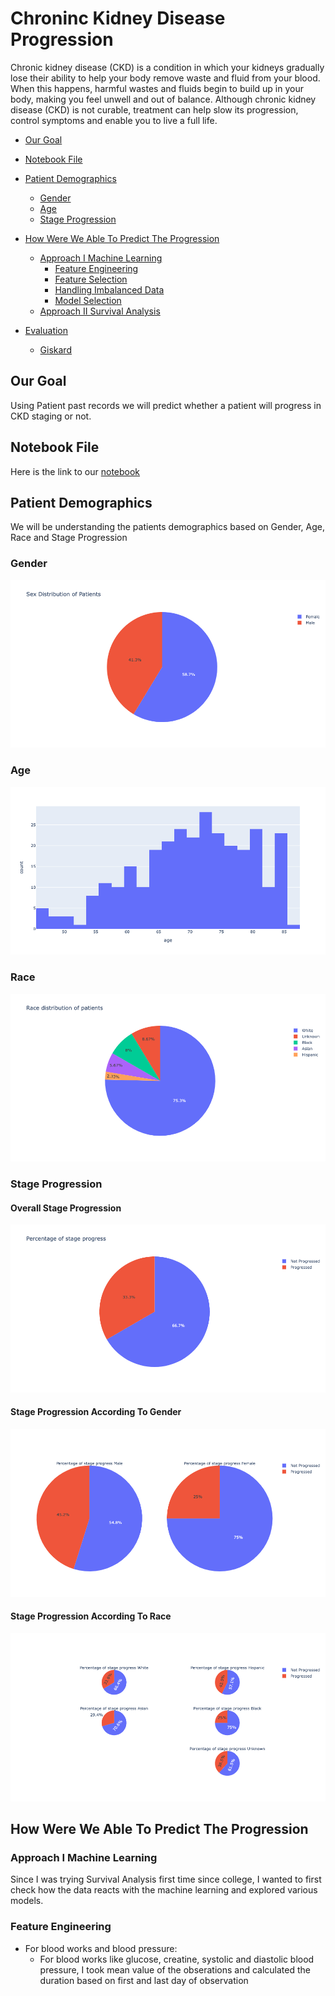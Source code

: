# Chroninc Kidney Disease Progression 
Chronic kidney disease (CKD) is a condition in which your kidneys gradually lose their ability to help your body remove
waste and fluid from your blood. When this happens, harmful wastes and fluids begin to build up in your body, making
you feel unwell and out of balance. Although chronic kidney disease (CKD) is not curable, treatment can help slow its 
progression, control symptoms and enable you to live a full life.

<!-- toc -->
- [Our Goal](#our-goal)
- [Notebook File](#notebook-file)
- [Patient Demographics](#patient_demographics)
  - [Gender](#gender)
  - [Age](#age)
  - [Stage Progression](#stage-progression)
- [How Were We Able To Predict The Progression](#how-were-we-able-to-predict-the-progression)
  - [Approach I Machine Learning ](#approach-i-machine-learning)
    - [Feature Engineering](#feature-engineering)
    - [Feature Selection](#feature-selection)
    - [Handling Imbalanced Data](#handling-imbalanced-data)
    - [Model Selection](#model-selection)
  - [Approach II Survival Analysis ](#approach-ii-survival-analysis)
    
- [Evaluation](#evaluation)
  - [Giskard](#giskard)
<!-- tocstop -->

## Our Goal
Using Patient past records we will predict whether a patient will progress in CKD staging or not.

## Notebook File

Here is the link to our [notebook](https://github.com/princyiakov/chronic_kidney_disease_progression/blob/main/chronic_kidkey_disease_progression.ipynb)

## Patient Demographics
We will be understanding the patients demographics based on Gender, Age, Race and Stage Progression

### Gender
<img alt="genderdistribution" src="https://raw.githubusercontent.com/princyiakov/chronic_kidney_disease_progression/main/images/gender.png">

### Age
<img alt="agedistribution" src="https://raw.githubusercontent.com/princyiakov/chronic_kidney_disease_progression/main/images/age.png">

### Race
<img alt="racedistribution" src="https://raw.githubusercontent.com/princyiakov/chronic_kidney_disease_progression/main/images/race.png">

### Stage Progression
#### Overall Stage Progression
<img alt="stageprogression" src="https://raw.githubusercontent.com/princyiakov/chronic_kidney_disease_progression/main/images/stageprogress.png">

#### Stage Progression According To Gender
<img alt="stageprogressiongender" src="https://raw.githubusercontent.com/princyiakov/chronic_kidney_disease_progression/main/images/stageprogressgender.png">

#### Stage Progression According To Race
<img alt="stageprogressionrace" src="https://raw.githubusercontent.com/princyiakov/chronic_kidney_disease_progression/main/images/stageprogressrace.png">

## How Were We Able To Predict The Progression
### Approach I Machine Learning
Since I was trying Survival Analysis first time since college, I wanted to first check how the data reacts with the 
machine learning and explored various models.

### Feature Engineering
- For blood works and blood pressure: 
  - For blood works like glucose, creatine, systolic and diastolic blood pressure, I took mean value of the obserations and calculated the duration based on first and last day of observation
